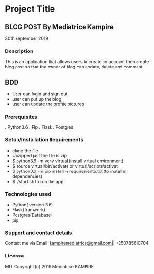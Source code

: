 # Project Title
## BLOG POST By Mediatrice Kampire 
30th september 2019
### Description
This is an application that allows users to create an account then create blog post  so that the owner of blog can update, delete and comment
## BDD
* User can login and sign out
* user can put up the blog 
* user can update the profile pictures
### Prerequisites
. Python3.6
. Pip
. Flask
. Postgres
### Setup/Installation Requirements
* clone the file
* Unzipped just the file is zip
* $ python3.6 -m venv virtual (install virtual environment)
* $ source virtual/bin/activate or virtual/scripts/activat
* $ python3.6 -m pip install -r requirements.txt (to install all dependencies)
* $ ./start.sh to run the app

### Technologies  used
* Python( version 3.6)
* Flask(framwork)
* Postgres(Database)
* pip
### Support and contact details
Contact me via Email: kampiremediatrice@gmail.com|| +250785610704
### License
MIT Copyright (c) 2019 Mediatrice KAMPIRE
